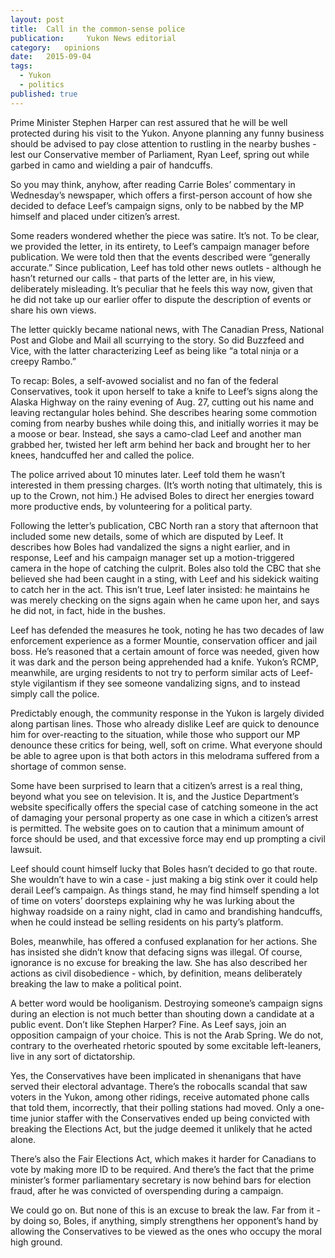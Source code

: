 ```yaml
---
layout:	post
title:	Call in the common-sense police
publication:     Yukon News editorial
category:	opinions
date:	2015-09-04
tags: 
  - Yukon
  - politics
published: true
---
```

Prime Minister Stephen Harper can rest assured that he will be well protected during his visit to the Yukon. Anyone planning any funny business should be advised to pay close attention to rustling in the nearby bushes - lest our Conservative member of Parliament, Ryan Leef, spring out while garbed in camo and wielding a pair of handcuffs.  <!-- BREAK -->

So you may think, anyhow, after reading Carrie Boles’ commentary in Wednesday’s newspaper, which offers a first-person account of how she decided to deface Leef’s campaign signs, only to be nabbed by the MP himself and placed under citizen’s arrest.

Some readers wondered whether the piece was satire. It’s not. To be clear, we provided the letter, in its entirety, to Leef’s campaign manager before publication. We were told then that the events described were “generally accurate.” Since publication, Leef has told other news outlets - although he hasn’t returned our calls - that parts of the letter are, in his view, deliberately misleading. It’s peculiar that he feels this way now, given that he did not take up our earlier offer to dispute the description of events or share his own views.

The letter quickly became national news, with The Canadian Press, National Post and Globe and Mail all scurrying to the story. So did Buzzfeed and Vice, with the latter characterizing Leef as being like “a total ninja or a creepy Rambo.”

To recap: Boles, a self-avowed socialist and no fan of the federal Conservatives, took it upon herself to take a knife to Leef’s signs along the Alaska Highway on the rainy evening of Aug. 27, cutting out his name and leaving rectangular holes behind. She describes hearing some commotion coming from nearby bushes while doing this, and initially worries it may be a moose or bear. Instead, she says a camo-clad Leef and another man grabbed her, twisted her left arm behind her back and brought her to her knees, handcuffed her and called the police.

The police arrived about 10 minutes later. Leef told them he wasn’t interested in them pressing charges. (It’s worth noting that ultimately, this is up to the Crown, not him.) He advised Boles to direct her energies toward more productive ends, by volunteering for a political party.

Following the letter’s publication, CBC North ran a story that afternoon that included some new details, some of which are disputed by Leef. It describes how Boles had vandalized the signs a night earlier, and in response, Leef and his campaign manager set up a motion-triggered camera in the hope of catching the culprit. Boles also told the CBC that she believed she had been caught in a sting, with Leef and his sidekick waiting to catch her in the act. This isn’t true, Leef later insisted: he maintains he was merely checking on the signs again when he came upon her, and says he did not, in fact, hide in the bushes.

Leef has defended the measures he took, noting he has two decades of law enforcement experience as a former Mountie, conservation officer and jail boss. He’s reasoned that a certain amount of force was needed, given how it was dark and the person being apprehended had a knife. Yukon’s RCMP, meanwhile, are urging residents to not try to perform similar acts of Leef-style vigilantism if they see someone vandalizing signs, and to instead simply call the police.

Predictably enough, the community response in the Yukon is largely divided along partisan lines. Those who already dislike Leef are quick to denounce him for over-reacting to the situation, while those who support our MP denounce these critics for being, well, soft on crime. What everyone should be able to agree upon is that both actors in this melodrama suffered from a shortage of common sense.

Some have been surprised to learn that a citizen’s arrest is a real thing, beyond what you see on television. It is, and the Justice Department’s website specifically offers the special case of catching someone in the act of damaging your personal property as one case in which a citizen’s arrest is permitted. The website goes on to caution that a minimum amount of force should be used, and that excessive force may end up prompting a civil lawsuit.

Leef should count himself lucky that Boles hasn’t decided to go that route. She wouldn’t have to win a case - just making a big stink over it could help derail Leef’s campaign. As things stand, he may find himself spending a lot of time on voters’ doorsteps explaining why he was lurking about the highway roadside on a rainy night, clad in camo and brandishing handcuffs, when he could instead be selling residents on his party’s platform.

Boles, meanwhile, has offered a confused explanation for her actions. She has insisted she didn’t know that defacing signs was illegal. Of course, ignorance is no excuse for breaking the law. She has also described her actions as civil disobedience - which, by definition, means deliberately breaking the law to make a political point.

A better word would be hooliganism. Destroying someone’s campaign signs during an election is not much better than shouting down a candidate at a public event. Don’t like Stephen Harper? Fine. As Leef says, join an opposition campaign of your choice. This is not the Arab Spring. We do not, contrary to the overheated rhetoric spouted by some excitable left-leaners, live in any sort of dictatorship.

Yes, the Conservatives have been implicated in shenanigans that have served their electoral advantage. There’s the robocalls scandal that saw voters in the Yukon, among other ridings, receive automated phone calls that told them, incorrectly, that their polling stations had moved. Only a one-time junior staffer with the Conservatives ended up being convicted with breaking the Elections Act, but the judge deemed it unlikely that he acted alone.

There’s also the Fair Elections Act, which makes it harder for Canadians to vote by making more ID to be required. And there’s the fact that the prime minister’s former parliamentary secretary is now behind bars for election fraud, after he was convicted of overspending during a campaign.

We could go on. But none of this is an excuse to break the law. Far from it - by doing so, Boles, if anything, simply strengthens her opponent’s hand by allowing the Conservatives to be viewed as the ones who occupy the moral high ground.

